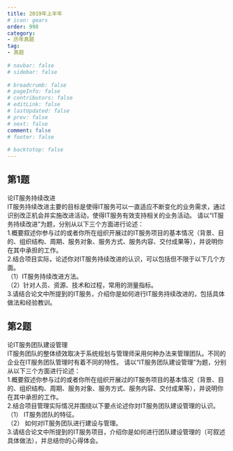 ```yaml
---  
title: 2019年上半年  
# icon: gears  
order: 998  
category:  
- 历年真题  
tag:  
- 真题  
  
# navbar: false  
# sidebar: false  
  
# breadcrumb: false  
# pageInfo: false  
# contributors: false  
# editLink: false  
# lastUpdated: false  
# prev: false  
# next: false  
comment: false  
# footer: false  
  
# backtotop: false  
---  
```

## 第1题 ##

论IT服务持续改进  
IT服务持续改进主要的目标是使得IT服务可以一直适应不断变化的业务需求，通过识别改正机会并实施改进活动，使得IT服务有效支持相关的业务活动。 请以“IT服务持续改进”为题，分别从以下三个方面进行论述：  
1.概要叙述你参与过的或者你所在组织开展过的IT服务项目的基本情况（背景、目的、组织结构、周期、服务对象、服务方式、服务内容、交付成果等），并说明你在其中承担的工作。  
2.结合项目实际，论述你对IT服务持续改进的认识，可以包括但不限于以下几个方面。  
（1）IT服务持续改进方法。  
（2）针对人员、资源、技术和过程，常用的测量指标。  
3.请结合论文中所提到的IT服务，介绍你是如何进行IT服务持续改进的，包括具体做法和经验教训。  


## 第2题 ##

论IT服务团队建设管理  
IT服务团队的整体绩效取决于系统规划与管理师采用何种办法来管理团队。不同的企业在IT服务团队管理时有着不同的特性。 请以“IT服务团队建设管理”为题，分别从以下三个方面进行论述：  
1.概要叙述你参与过的或者你所在组织开展过的IT服务项目的基本情况（背景、目的、组织结构、周期、服务对象、服务方式、服务内容、交付成果等），并说明你在其中承担的工作。  
2.结合项目管理实际情况并围绕以下要点论述你対IT服务团队建设管理的认识。  
（1） IT服务团队的特征。  
（2） 如何对IT服务团队进行建设与管理。  
3.请结合论文中所提到的IT服务项目，介绍你是如何进行团队建设管理的（可叙述具体做法），并总结你的心得体会。  

